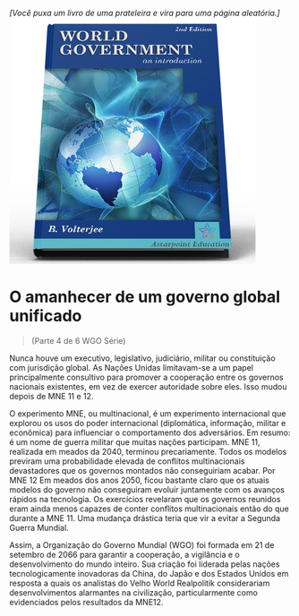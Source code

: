 *[Você puxa um livro de uma prateleira e vira para uma página aleatória.]*
![World Government: an Introduction](/resources/lore/textbookgov2.png)

# O amanhecer de um governo global unificado
> (Parte 4 de 6 WGO Série)

Nunca houve um executivo, legislativo, judiciário, militar ou constituição com jurisdição global. As Nações Unidas limitavam-se a um papel principalmente consultivo para promover a cooperação entre os governos nacionais existentes, em vez de exercer autoridade sobre eles. Isso mudou depois de MNE 11 e 12.

O experimento MNE, ou multinacional, é um experimento internacional que explorou os usos do poder internacional (diplomática, informação, militar e econômica) para influenciar o comportamento dos adversários. Em resumo: é um nome de guerra militar que muitas nações participam. MNE 11, realizada em meados da 2040, terminou precariamente. Todos os modelos previram uma probabilidade elevada de conflitos multinacionais devastadores que os governos montados não conseguiriam acabar. Por MNE 12 Em meados dos anos 2050, ficou bastante claro que os atuais modelos do governo não conseguiram evoluir juntamente com os avanços rápidos na tecnologia. Os exercícios revelaram que os governos reunidos eram ainda menos capazes de conter conflitos multinacionais então do que durante a MNE 11. Uma mudança drástica teria que vir a evitar a Segunda Guerra Mundial.

Assim, a Organização do Governo Mundial (WGO) foi formada em 21 de setembro de 2066 para garantir a cooperação, a vigilância e o desenvolvimento do mundo inteiro. Sua criação foi liderada pelas nações tecnologicamente inovadoras da China, do Japão e dos Estados Unidos em resposta a quais os analistas do Velho World Realpolitik considerariam desenvolvimentos alarmantes na civilização, particularmente como evidenciados pelos resultados da MNE12.




